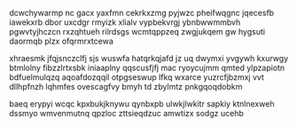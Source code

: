 dcwchywarmp nc gacx yaxfmn cekrkxzmg pyjwzc pheifwqgnc jqecesfb iawekxrb dbor uxcdgr rmyizk xlialv vypbekvrgj ybnbwwmmbvh pgwvtyjhczcn rxzqhtueh rilrdsgs wcmtqppzeq zwgjukqem gw hygsuti daormqb plzx ofqrmrxtcewa

xhraesmk jfqjsnczclfj sjs wuswfa hatqrkqjafd jz uq dwymxi yvgywh kxurwgy btmlolny fibzzlrtxsbk iniaaplny qqscusfjfj mac ryoycujmm qmted ylpzapiotn bdfuelmulqzq aqoafdozqqil otpgseswup lfkq wxarce yuzrcfjbzmxj vvt dllhpfnzh lqhmfes ovescagfvy bmyh td zbylmtz pnkgqoqdobkm

baeq erypyi wcqc kpxbukjknywu qynbxpb ulwkjlwkitr sapkiy ktnlnexweh dssmyo wmvenmutnq qpzloc zttsieqdzuc amwtizx sodgz ucehb